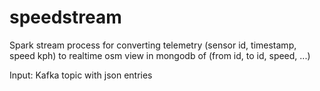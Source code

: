 # speedstream

Spark stream process for converting telemetry (sensor id, timestamp, speed kph) to realtime osm view in mongodb of (from id, to id, speed, ...)

Input: Kafka topic with json entries
